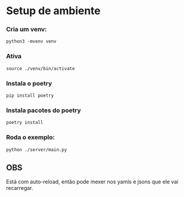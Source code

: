 # Setup de ambiente

### Cria um venv:

```shell
python3 -mvenv venv
```

### Ativa

```shell
source ./venv/bin/activate
```

### Instala o poetry

```shell
pip install poetry
```

### Instala pacotes do poetry

```shell
poetry install
```

### Roda o exemplo:

```shell
python ./server/main.py
```

## OBS

Está com auto-reload, então pode mexer nos yamls e jsons que ele vai recarregar.
